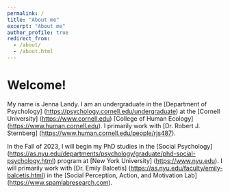 ```yaml
---
permalink: /
title: "About me"
excerpt: "About me"
author_profile: true
redirect_from: 
  - /about/
  - /about.html
---
```


Welcome!
======

My name is Jenna Landy. I am an undergraduate in the [Department of Psychology] (https://psychology.cornell.edu/undergraduate) at the [Cornell University] (https://www.cornell.edu) [College of Human Ecology] (https://www.human.cornell.edu). I primarily work with [Dr. Robert J. Sternberg] (https://www.human.cornell.edu/people/rjs487).

In the Fall of 2023, I will begin my PhD studies in the [Social Psychology] (https://as.nyu.edu/departments/psychology/graduate/phd-social-psychology.html) program at [New York University] (https://www.nyu.edu). I will primarily work with [Dr. Emily Balcetis] (https://as.nyu.edu/faculty/emily-balcetis.html) in the [Social Perception, Action, and Motivation Lab] (https://www.spamlabresearch.com). 

